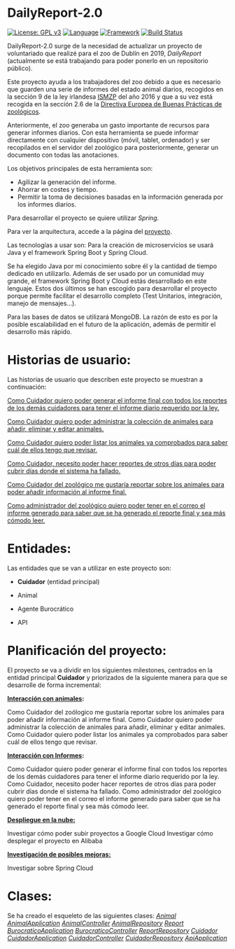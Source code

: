 # DailyReport-2.0

[![License: GPL v3](https://img.shields.io/badge/License-GPLv3-blue.svg)](https://www.gnu.org/licenses/gpl-3.0) [![Language](https://img.shields.io/badge/Language-Java-fd6a02.svg)](https://www.java.com/) [![Framework](https://img.shields.io/badge/Framework-Spring-brightgreen.svg)](https://spring.io/) [![Build Status](https://travis-ci.com/Guillergood/DailyReport-2.0.svg?branch=main)](https://travis-ci.com/Guillergood/DailyReport-2.0)

DailyReport-2.0 surge de la necesidad de actualizar un proyecto de voluntariado que realizé para el zoo de Dublín en 2019, *DailyReport* (actualmente se está trabajando para poder ponerlo en un repositorio público).

Este proyecto ayuda a los trabajadores del zoo debido a que es necesario que guarden una serie de informes del estado animal diarios, recogidos en la sección 9 de la ley irlandesa [ISMZP](https://www.npws.ie/sites/default/files/publications/pdf/ISMZP%202016.pdf) del año 2016 y que a su vez está recogida en la sección 2.6 de la [Directiva Europea de Buenas Prácticas de zoológicos](https://ec.europa.eu/environment/nature/pdf/EU_Zoos_Directive_Good_Practices.pdf). 

Anteriormente, el zoo generaba un gasto importante de recursos para generar informes diarios. Con esta herramienta se puede informar directamente con cualquier dispositivo (móvil, tablet, ordenador)  y ser recopilados en el servidor del zoológico para posteriormente, generar un documento con todas las anotaciones.

Los objetivos principales de esta herramienta son:
+ Agilizar la generación del informe.
+ Ahorrar en costes y tiempo.
+ Permitir la toma de decisiones basadas en la información generada por los informes diarios.

Para desarrollar el proyecto se quiere utilizar *Spring*.

Para ver la arquitectura, accede a la página del [proyecto](https://guillergood.github.io/DailyReport-2.0/docs/Arquitectura.html).

Las tecnologías a usar son:
Para la creación de microservicios se usará Java y el framework Spring Boot y Spring Cloud.

Se ha elegido Java por mi conocimiento sobre él y la cantidad de tiempo dedicado en utilizarlo. Además de ser usado por un comunidad muy grande, el framework Spring Boot y Cloud estás desarrollado en este lenguaje. Estos dos últimos se han escogido para desarrollar el proyecto porque permite facilitar el desarrollo completo (Test Unitarios, integración, manejo de mensajes...).

Para las bases de datos se utilizará MongoDB. La razón de esto es por la posible escalabilidad en el futuro de la aplicación, además de permitir el desarrollo más rápido.


# Historias de usuario:

Las historias de usuario que describen este proyecto se muestran a continuación:

[Como Cuidador quiero poder generar el informe final con todos los reportes de los demás cuidadores para tener el informe diario requerido por la ley.](https://github.com/Guillergood/DailyReport-2.0/issues/11)

[Como Cuidador quiero poder administrar la colección de animales para añadir, eliminar y editar animales.](https://github.com/Guillergood/DailyReport-2.0/issues/12)

[Como Cuidador quiero poder listar los animales ya comprobados para saber cuál de ellos tengo que revisar.](https://github.com/Guillergood/DailyReport-2.0/issues/13)

[Como Cuidador, necesito poder hacer reportes de otros días para poder cubrir días donde el sistema ha fallado.](https://github.com/Guillergood/DailyReport-2.0/issues/17)

[Como Cuidador del zoológico me gustaría reportar sobre los animales para poder añadir información al informe final.](https://github.com/Guillergood/DailyReport-2.0/issues/10)

[Como administrador del zoológico quiero poder tener en el correo el informe generado para saber que se ha generado el reporte final y sea más cómodo leer.](https://github.com/Guillergood/DailyReport-2.0/issues/15)

# **Entidades:**

Las entidades que se van a utilizar en este proyecto son:

- **Cuidador** (entidad principal)
  
- Animal
  
- Agente Burocrático
  
- API

# **Planificación del proyecto:**

El proyecto se va a dividir en los siguientes milestones, centrados en la entidad principal **Cuidador** y priorizados de la siguiente manera para que se desarrolle de forma incremental:

**[Interacción con animales](https://github.com/Guillergood/DailyReport-2.0/milestone/6):**

Como Cuidador del zoólogico me gustaría reportar sobre los animales para poder añadir información al informe final.
Como Cuidador quiero poder administrar la colección de animales para añadir, eliminar y editar animales.
Como Cuidador quiero poder listar los animales ya comprobados para saber cuál de ellos tengo que revisar.

**[Interacción con Informes](https://github.com/Guillergood/DailyReport-2.0/milestone/7):**

Como Cuidador quiero poder generar el informe final con todos los reportes de los demás cuidadores para tener el informe diario requerido por la ley.
Como Cuidador, necesito poder hacer reportes de otros días para poder cubrir días donde el sistema ha fallado.
Como administrador del zoológico quiero poder tener en el correo el informe generado para saber que se ha generado el reporte final y sea más cómodo leer.


**[Despliegue en la nube:](https://github.com/Guillergood/DailyReport-2.0/milestone/9)**

Investigar cómo poder subir proyectos a Google Cloud
Investigar cómo desplegar el proyecto en Alibaba

**[Investigación de posibles mejoras:](https://github.com/Guillergood/DailyReport-2.0/milestone/10)**

Investigar sobre Spring Cloud



# **Clases:**
Se ha creado el esqueleto de las siguientes clases:
  [*Animal*](https://github.com/Guillergood/DailyReport-2.0/blob/main/Animal/Animal.java)
  [*AnimalApplication*](https://github.com/Guillergood/DailyReport-2.0/blob/main/Animal/AnimalApplication.java)
  [*AnimalController*](https://github.com/Guillergood/DailyReport-2.0/blob/main/Animal/AnimalController.java)
  [*AnimalRepository*](https://github.com/Guillergood/DailyReport-2.0/blob/main/Animal/AnimalRepository.java)
  [*Report*](https://github.com/Guillergood/DailyReport-2.0/blob/main/Burocratico/Report.java)
  [*BurocraticoApplication*](https://github.com/Guillergood/DailyReport-2.0/blob/main/Burocratico/BurocraticoApplication.java)
  [*BurocraticoController*](https://github.com/Guillergood/DailyReport-2.0/blob/main/Burocratico/BurocraticoController.java)
  [*ReportRepository*](https://github.com/Guillergood/DailyReport-2.0/blob/main/Burocratico/ReportRepository.java)
  [*Cuidador*](https://github.com/Guillergood/DailyReport-2.0/blob/main/Cuidador/Cuidador.java)
  [*CuidadorApplication*](https://github.com/Guillergood/DailyReport-2.0/blob/main/Cuidador/CuidadorApplication.java)
  [*CuidadorController*](https://github.com/Guillergood/DailyReport-2.0/blob/main/Cuidador/CuidadorController.java)
  [*CuidadorRepository*](https://github.com/Guillergood/DailyReport-2.0/blob/main/Cuidador/CuidadorRepository.java)
  [*ApiApplication*](https://github.com/Guillergood/DailyReport-2.0/blob/main/API/ApiApplication.java)

